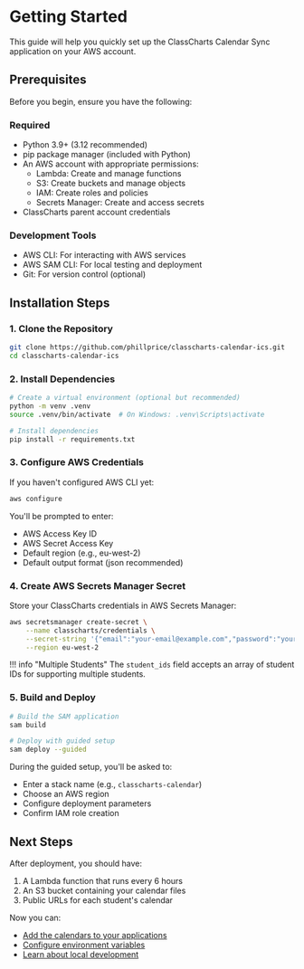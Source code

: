 # Getting Started

This guide will help you quickly set up the ClassCharts Calendar Sync application on your AWS account.

## Prerequisites

Before you begin, ensure you have the following:

### Required

- Python 3.9+ (3.12 recommended)
- pip package manager (included with Python)
- An AWS account with appropriate permissions:
  - Lambda: Create and manage functions
  - S3: Create buckets and manage objects
  - IAM: Create roles and policies
  - Secrets Manager: Create and access secrets
- ClassCharts parent account credentials

### Development Tools

- AWS CLI: For interacting with AWS services
- AWS SAM CLI: For local testing and deployment
- Git: For version control (optional)

## Installation Steps

### 1. Clone the Repository

```bash
git clone https://github.com/phillprice/classcharts-calendar-ics.git
cd classcharts-calendar-ics
```

### 2. Install Dependencies

```bash
# Create a virtual environment (optional but recommended)
python -m venv .venv
source .venv/bin/activate  # On Windows: .venv\Scripts\activate

# Install dependencies
pip install -r requirements.txt
```

### 3. Configure AWS Credentials

If you haven't configured AWS CLI yet:

```bash
aws configure
```

You'll be prompted to enter:
- AWS Access Key ID
- AWS Secret Access Key
- Default region (e.g., eu-west-2)
- Default output format (json recommended)

### 4. Create AWS Secrets Manager Secret

Store your ClassCharts credentials in AWS Secrets Manager:

```bash
aws secretsmanager create-secret \
    --name classcharts/credentials \
    --secret-string '{"email":"your-email@example.com","password":"your-password","student_ids":[1234567, 7654321]}' \
    --region eu-west-2
```

!!! info "Multiple Students"
    The `student_ids` field accepts an array of student IDs for supporting multiple students.

### 5. Build and Deploy

```bash
# Build the SAM application
sam build

# Deploy with guided setup
sam deploy --guided
```

During the guided setup, you'll be asked to:
- Enter a stack name (e.g., `classcharts-calendar`)
- Choose an AWS region
- Configure deployment parameters
- Confirm IAM role creation

## Next Steps

After deployment, you should have:

1. A Lambda function that runs every 6 hours
2. An S3 bucket containing your calendar files
3. Public URLs for each student's calendar

Now you can:

- [Add the calendars to your applications](usage/calendar-applications.md)
- [Configure environment variables](configuration/environment-variables.md)
- [Learn about local development](development/environment-setup.md)